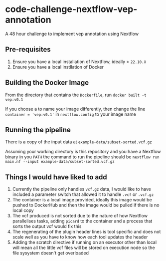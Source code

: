 # code-challenge-nextflow-vep-annotation
A 48 hour challenge to implement vep annotation using Nextflow

## Pre-requisites
1. Ensure you have a local installation of Nextflow, ideally > `22.10.X`
2. Ensure you have a local instllation of Docker

## Building the Docker Image
From the directory that contains the `Dockerfile`, run `docker built -t vep:v0.1`

If you choose a to name your image differently, then change the line `container = 'vep:v0.1'` in `nextflow.config` to your image name

## Running the pipeline

There is a copy of the input data at `example-data/subset-sorted.vcf.gz`

Assuming your working directory is this repository and you have a Nextflow binary in you `PATH` the command to run the pipeline should be `nextflow run main.nf --input example-data/subset-sorted.vcf.gz`

## Things I would have liked to add
1. Currently the pipeline only handles `vcf.gz` data, I would like to have included a parameter switch that allowed it to handle `.vcf` or `.vcf.gz`
2. The container is a local image provided, ideally this image would be pushed to DockerHub and then the image would be pulled if there is no local copy
3. The vcf produced is not sorted due to the nature of how Nextflow parallelises tasks, adding `picard` to the container and a process that sorts the output vcf would fix this 
4. The regenerating of the plugin header lines is tool specific and does not scale well as you have to know how each tool updates the header
5. Adding the scratch directive if running on an executor other than local will mean all the little vcf files will be stored on execution node so the file sysystem doesn't get overloaded
